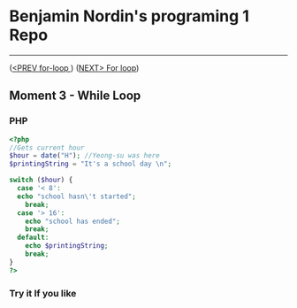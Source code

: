 #  Benjamin Nordin's programing 1 Repo #

***
([<PREV for-loop ](./for-loop.md)) ([NEXT\> For loop](./for-loop.md))

##  Moment 3 - While Loop ##


### PHP ###

```php
<?php
//Gets current hour
$hour = date("H"); //Yeong-su was here
$printingString = "It's a school day \n";

switch ($hour) {
  case '< 8':
  echo "school hasn\'t started";
    break;
  case '> 16':
    echo "school has ended";
    break;
  default:
    echo $printingString;
    break;
}
?>
```


### Try it If you like ###

<script src="//repl.it/embed/LdrX/6.js"></script>
